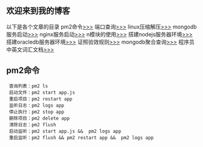 ## 欢迎来到我的博客

以下是各个文章的目录
pm2命令[>>>](nginx/nginx.md)
端口查询[>>>](nginx/nginx.md)
linux压缩解压[>>>](nginx/nginx.md)
mongodb服务启动[>>>](nginx/nginx.md)
nginx服务启动[>>>](nginx/nginx.md)
n模块的使用[>>>](nginx/nginx.md)
搭建nodejs服务器环境[>>>](nginx/nginx.md)
搭建oracledb服务器环境[>>>](nginx/nginx.md)
证照验效规则[>>>](nginx/nginx.md)
mongodb聚合查询[>>>](nginx/nginx.md)
程序员中英文词汇文档[>>>](nginx/nginx.md)




## pm2命令
     查询列表：pm2 ls                           
     启动文件：pm2 start app.js             
     重启项目：pm2 restart app              
     监听日志：pm2 logs app                 
     停止执行：pm2 stop app                 
     删除项目：pm2 delete app               
     清除日志：pm2 flush                        
     启动监听：pm2 start app.js &&  pm2 logs app
     重启监听：pm2 flush && pm2 restart app &&  pm2 logs app
